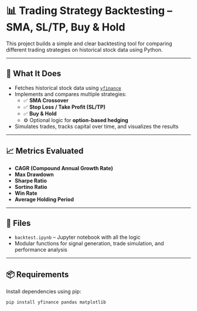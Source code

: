# 📊 Trading Strategy Backtesting – SMA, SL/TP, Buy & Hold

This project builds a simple and clear backtesting tool for comparing different trading strategies on historical stock data using Python.

---

## 🚀 What It Does

- Fetches historical stock data using [`yfinance`](https://github.com/ranaroussi/yfinance)
- Implements and compares multiple strategies:
  - ✅ **SMA Crossover**
  - ✅ **Stop Loss / Take Profit (SL/TP)**
  - ✅ **Buy & Hold**
  - ⚙️ Optional logic for **option-based hedging**
- Simulates trades, tracks capital over time, and visualizes the results

---

## 📈 Metrics Evaluated

- **CAGR (Compound Annual Growth Rate)**
- **Max Drawdown**
- **Sharpe Ratio**
- **Sortino Ratio**
- **Win Rate**
- **Average Holding Period**

---

## 📂 Files

- `backtest.ipynb` – Jupyter notebook with all the logic
- Modular functions for signal generation, trade simulation, and performance analysis

---

## 📦 Requirements

Install dependencies using pip:

```bash
pip install yfinance pandas matplotlib

